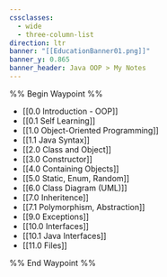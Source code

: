 ```yaml
---
cssclasses:
  - wide
  - three-column-list
direction: ltr
banner: "[[EducationBanner01.png]]"
banner_y: 0.865
banner_header: Java OOP > My Notes
---
```

%% Begin Waypoint %%
- [[0.0 Introduction - OOP]]
- [[0.1 Self Learning]]
- [[1.0 Object-Oriented Programming]]
- [[1.1 Java Syntax]]
- [[2.0 Class and Object]]
- [[3.0 Constructor]]
- [[4.0 Containing Objects]]
- [[5.0 Static, Enum, Random]]
- [[6.0 Class Diagram (UML)]]
- [[7.0 Inheritence]]
- [[7.1 Polymorphism, Abstraction]]
- [[9.0 Exceptions]]
- [[10.0 Interfaces]]
- [[10.1 Java Interfaces]]
- [[11.0 Files]]

%% End Waypoint %%